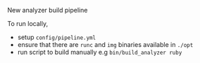 New analyzer build pipeline

To run locally,

- setup `config/pipeline.yml`
- ensure that there are `runc` and `img` binaries available in `./opt`
- run script to build manually e.g `bin/build_analyzer ruby`
